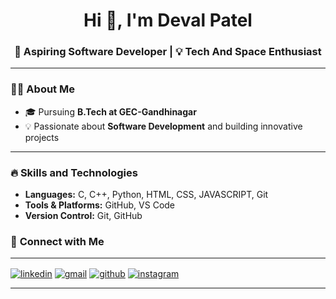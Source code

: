 
<!-- Profile Header -->
<h1 align="center">Hi 👋, I'm Deval Patel</h1>
<h3 align="center">🚀 Aspiring Software Developer | 💡 Tech And Space Enthusiast </h3>

---

### 👨‍💻 **About Me**

- 🎓 Pursuing **B.Tech at GEC-Gandhinagar**      
- 💡 Passionate about **Software Development** and building innovative projects  

---

### 🔥 **Skills and Technologies**

- **Languages:**  C,  C++,  Python,  HTML,  CSS,  JAVASCRIPT,  Git 
- **Tools & Platforms:** GitHub, VS Code 
- **Version Control:** Git, GitHub
### 📢 **Connect with Me**


--- 

<p align="left">
<a href="https://www.linkedin.com/in/deval-patel-27292b307" target="_blank"><img align="center" src="https://img.icons8.com/color/48/000000/linkedin.png" alt="linkedin" /></a>
<a href="mailto:pateldeval6050@gmail.com" target="_blank"><img align="center" src="https://img.icons8.com/fluency/48/000000/gmail.png" alt="gmail" /></a>
<a href="https://www.github.com/Deval Patel" target="_blank"><img align="center" src="https://img.icons8.com/material-outlined/48/000000/github.png" alt="github" /></a>
<a href="https://www.instagram.com/_deval_20?igsh=MWN4dzNwdjk3YzBrbQ==" target="_blank"><img align="center" src="https://img.icons8.com/material-outlined/48/000000/instagram.png" alt="instagram" /></a>
</p>


---
